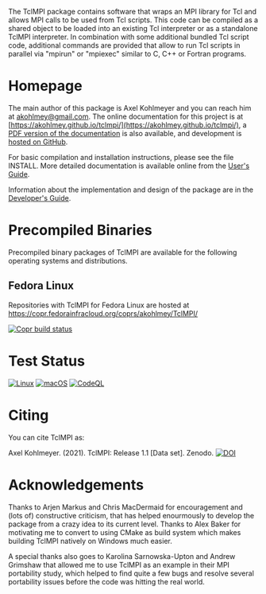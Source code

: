 The TclMPI package  contains software that wraps  an MPI library for Tcl
and allows MPI  calls to  be  used from  Tcl scripts.  This code can  be
compiled as   a  shared object   to   be loaded   into  an existing  Tcl
interpreter  or as a  standalone TclMPI interpreter. In combination with
some additional  bundled   Tcl script  code,  additional  commands   are
provided that   allow to run   Tcl scripts in  parallel via  "mpirun" or
"mpiexec" similar to C, C++ or Fortran programs.

# Homepage

The main author of this package is Axel Kohlmeyer  and you can reach him
at <akohlmey@gmail.com>. The online documentation for this project is at
[https://akohlmey.github.io/tclmpi/](https://akohlmey.github.io/tclmpi/),
a [PDF version of the documentation](https://akohlmey.github.io/tclmpi/tclmpi_docs.pdf)
is also available, and development is [hosted on GitHub](https://github.com/akohlmey/tclmpi/).

For basic compilation and installation instructions, please see the file
INSTALL. More detailed documentation is available online from the
[User's Guide](https://akohlmey.github.io/tclmpi/userguide.html).

Information about the implementation and design of the package are in the
[Developer's Guide](https://akohlmey.github.io/tclmpi/devguide.html).

# Precompiled Binaries

Precompiled binary packages of TclMPI are available for the following
operating systems and distributions.

## Fedora Linux

Repositories with TclMPI for Fedora Linux are hosted at https://copr.fedorainfracloud.org/coprs/akohlmey/TclMPI/

[![Copr build status](https://copr.fedorainfracloud.org/coprs/akohlmey/TclMPI/package/tclmpi/status_image/last_build.png)](https://copr.fedorainfracloud.org/coprs/akohlmey/TclMPI/package/tclmpi/)

# Test Status

[![Linux](https://github.com/akohlmey/tclmpi/actions/workflows/unittest-linux.yml/badge.svg?branch=master)](https://github.com/akohlmey/tclmpi/actions/workflows/unittest-linux.yml)
[![macOS](https://github.com/akohlmey/tclmpi/actions/workflows/unittest-macos.yml/badge.svg?branch=master)](https://github.com/akohlmey/tclmpi/actions/workflows/unittest-macos.yml)
[![CodeQL](https://github.com/akohlmey/tclmpi/actions/workflows/codeql-analysis.yml/badge.svg?branch=master)](https://github.com/akohlmey/tclmpi/actions/workflows/codeql-analysis.yml)

# Citing

You can cite TclMPI as:

Axel Kohlmeyer. (2021). TclMPI: Release 1.1 [Data set]. Zenodo. [![DOI](https://zenodo.org/badge/DOI/10.5281/zenodo.598343.svg)](https://doi.org/10.5281/zenodo.598343)

# Acknowledgements

Thanks to Arjen Markus and Chris MacDermaid  for encouragement and (lots
of) constructive criticism, that has  helped enourmously  to develop the
package  from a crazy idea to its current  level.  Thanks to  Alex Baker
for motivating me to convert to using CMake as build system which makes
building TclMPI natively on Windows much easier.

A special thanks also
goes to Karolina Sarnowska-Upton and  Andrew Grimshaw that allowed me to
use TclMPI as an example in their MPI portability study, which helped to
find quite a few bugs and  resolve several portability issues before the
code was hitting the real world.

